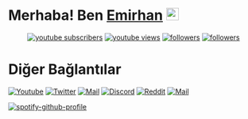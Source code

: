   # Merhaba! Ben [Emirhan](https://github.com/EmirhanSarac) <img src="https://github.com/EmirhanSarac/emirhansarac2/blob/main/mrb.gif" width="25px">
<p align="center">
  <a href="https://www.youtube.com/c/EmirhanSarac?sub_confirmation=1">
    <img alt="youtube subscribers" title="Youtube Kanalıma Abone Ol" src="https://img.shields.io/youtube/channel/subscribers/UCVRhrcoG6FOvHGKehYtvKHg?color=%23E05D44&label=ABONEOL&logo=youtube&style=for-the-badge&labelColor=CE4630"/></a> 
  <a href="https://www.youtube.com/c/EmirhanSarac">
    <img alt="youtube views" title="YouTube İzlenme Sayım" src="https://img.shields.io/youtube/channel/views/UCVRhrcoG6FOvHGKehYtvKHg?color=%23E1AD0E&logo=youtube&style=for-the-badge&labelColor=C79600"/></a> 
  <a href="https://twitter.com/codemirhan">
    <img alt="followers" title="Twitter'dan Takip Et" src="https://img.shields.io/twitter/follow/codemirhan?color=55960c&labelColor=488207&label=TakipEt&logo=twitter&logoColor=white&style=for-the-badge"/></a>
  <a href="https://github.com/EmirhanSarac">
    <img alt="followers" title="Github'dan Takip Et" src="https://img.shields.io/github/followers/EmirhanSarac?color=236ad3&labelColor=1155ba&style=for-the-badge&logo=github&label=TakipEt"/></a>
</p>

# Diğer Bağlantılar

[![Youtube](https://img.shields.io/badge/-YouTube-red?style=for-the-badge&logo=youtube&logoColor=white)](https://www.youtube.com/c/EmirhanSara%C3%A7)
[![Twitter](https://img.shields.io/badge/Twitter-1DA1F2?style=for-the-badge&logo=twitter&logoColor=white)](https://twitter.com/codemirhan)
[![Mail](https://img.shields.io/badge/INSTAGRAM%20-DC3175.svg?&style=for-the-badge&logo=instagram&logoColor=white)](https://www.instagram.com/emirhansarac06)
[![Discord](https://img.shields.io/badge/Discord-7289DA?style=for-the-badge&logo=discord&logoColor=white)](https://discord.gg/codare)
[![Reddit](https://img.shields.io/badge/Reddit-FF4500?style=for-the-badge&logo=reddit&logoColor=white)](https://www.reddit.com/user/codemirhan)
[![Mail](https://img.shields.io/badge/gmail-%23D14836.svg?&style=for-the-badge&logo=gmail&logoColor=white)](mailto:emirhansaraciletisim@gmail.com)

[![spotify-github-profile](https://spotify-github-profile.vercel.app/api/view?uid=c4s670qo583r9ebuko9om51x3&cover_image=true&theme=default)](https://github.com/kittinan/spotify-github-profile)
